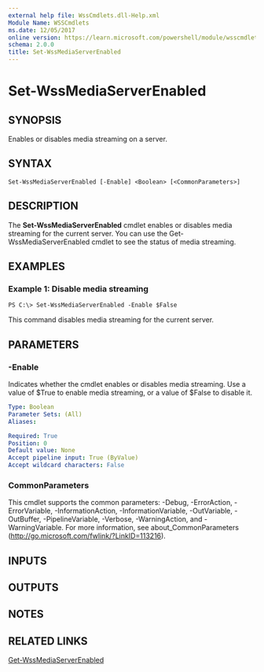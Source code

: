 ```yaml
---
external help file: WssCmdlets.dll-Help.xml
Module Name: WSSCmdlets
ms.date: 12/05/2017
online version: https://learn.microsoft.com/powershell/module/wsscmdlets/set-wssmediaserverenabled?view=windowsserver2012r2-ps&wt.mc_id=ps-gethelp
schema: 2.0.0
title: Set-WssMediaServerEnabled
---
```


# Set-WssMediaServerEnabled

## SYNOPSIS
Enables or disables media streaming on a server.

## SYNTAX

```
Set-WssMediaServerEnabled [-Enable] <Boolean> [<CommonParameters>]
```

## DESCRIPTION
The **Set-WssMediaServerEnabled** cmdlet enables or disables media streaming for the current server.
You can use the Get-WssMediaServerEnabled cmdlet to see the status of media streaming.

## EXAMPLES

### Example 1: Disable media streaming
```
PS C:\> Set-WssMediaServerEnabled -Enable $False
```

This command disables media streaming for the current server.

## PARAMETERS

### -Enable
Indicates whether the cmdlet enables or disables media streaming.
Use a value of $True to enable media streaming, or a value of $False to disable it.

```yaml
Type: Boolean
Parameter Sets: (All)
Aliases: 

Required: True
Position: 0
Default value: None
Accept pipeline input: True (ByValue)
Accept wildcard characters: False
```

### CommonParameters
This cmdlet supports the common parameters: -Debug, -ErrorAction, -ErrorVariable, -InformationAction, -InformationVariable, -OutVariable, -OutBuffer, -PipelineVariable, -Verbose, -WarningAction, and -WarningVariable. For more information, see about_CommonParameters (http://go.microsoft.com/fwlink/?LinkID=113216).

## INPUTS

## OUTPUTS

## NOTES

## RELATED LINKS

[Get-WssMediaServerEnabled](./Get-WssMediaServerEnabled.md)


